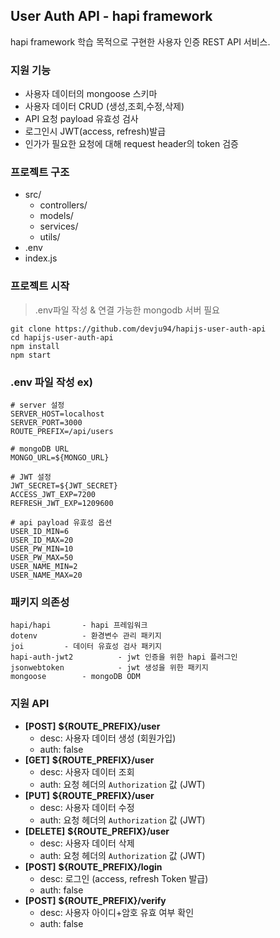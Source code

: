 ## User Auth API - hapi framework

hapi framework 학습 목적으로 구현한 사용자 인증 REST API 서비스.



### 지원 기능

* 사용자 데이터의 mongoose 스키마
* 사용자 데이터 CRUD (생성,조회,수정,삭제)
* API 요청 payload 유효성 검사
* 로그인시 JWT(access, refresh)발급
* 인가가 필요한 요청에 대해 request header의 token 검증



### 프로젝트 구조

* src/
  * controllers/
  * models/
  * services/
  * utils/
* .env
* index.js



### 프로젝트 시작

>  .env파일 작성 & 연결 가능한 mongodb 서버 필요

``` shell
git clone https://github.com/devju94/hapijs-user-auth-api
cd hapijs-user-auth-api
npm install
npm start
```



### .env 파일 작성 ex)

``` 
# server 설정
SERVER_HOST=localhost
SERVER_PORT=3000
ROUTE_PREFIX=/api/users

# mongoDB URL
MONGO_URL=${MONGO_URL}

# JWT 설정
JWT_SECRET=${JWT_SECRET}
ACCESS_JWT_EXP=7200
REFRESH_JWT_EXP=1209600

# api payload 유효성 옵션
USER_ID_MIN=6
USER_ID_MAX=20
USER_PW_MIN=10
USER_PW_MAX=50
USER_NAME_MIN=2
USER_NAME_MAX=20
```



### 패키지 의존성

``` 
hapi/hapi		- hapi 프레임워크
dotenv			- 환경변수 관리 패키지
joi			- 데이터 유효성 검사 패키지
hapi-auth-jwt2	        - jwt 인증을 위한 hapi 플러그인
jsonwebtoken	        - jwt 생성을 위한 패키지
mongoose		- mongoDB ODM
```



### 지원 API

* **[POST]** **${ROUTE_PREFIX}/user**
  * desc: 사용자 데이터 생성 (회원가입)
  * auth: false
* **[GET]** **${ROUTE_PREFIX}/user**
  * desc: 사용자 데이터 조회
  * auth: 요청 헤더의 `Authorization` 값 (JWT)
* **[PUT]** **${ROUTE_PREFIX}/user**
  * desc: 사용자 데이터 수정
  * auth: 요청 헤더의 `Authorization` 값 (JWT)
* **[DELETE]** **${ROUTE_PREFIX}/user**
  * desc: 사용자 데이터 삭제
  * auth: 요청 헤더의 `Authorization` 값 (JWT)
* **[POST]** **${ROUTE_PREFIX}/login**
  * desc: 로그인 (access, refresh Token 발급)
  * auth: false
* **[POST]** **${ROUTE_PREFIX}/verify**
  * desc: 사용자 아이디+암호 유효 여부 확인
  * auth: false